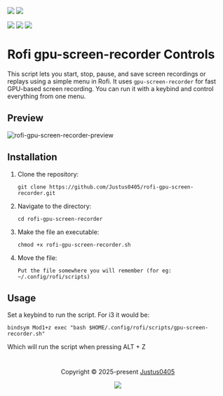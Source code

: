 <p align="left">
    <!-- Discord Badge -->
    <a href="https://discord.gg/https://discord.com/invite/E2Bp7GtcaA"><img src="https://img.shields.io/discord/1060607505186684978?logo=Discord&colorA=1e1e2e&colorB=a6e3a1&style=for-the-badge"></a>
    <!-- Version Badge -->
    <a href="https://github.com/Justus0405/rofi-gpu-screen-recorder/blob/main/rofi-gpu-screen-recorder.sh"><img src="https://img.shields.io/badge/Version-1.0-blue?colorA=1e1e2e&colorB=cdd6f4&style=for-the-badge"></a>
</p>

<p align="left">
    <!-- Stars Badge -->
	<a href="https://github.com/Justus0405/rofi-gpu-screen-recorder/stargazers"><img src="https://img.shields.io/github/stars/Justus0405/rofi-gpu-screen-recorder?colorA=1e1e2e&colorB=b7bdf8&style=for-the-badge"></a>
    <!-- Issues Badge -->
	<a href="https://github.com/Justus0405/rofi-gpu-screen-recorder/issues"><img src="https://img.shields.io/github/issues/Justus0405/rofi-gpu-screen-recorder?colorA=1e1e2e&colorB=f5a97f&style=for-the-badge"></a>
    <!-- Contributors Badge -->
	<a href="https://github.com/Justus0405/rofi-gpu-screen-recorder/contributors"><img src="https://img.shields.io/github/contributors/Justus0405/rofi-gpu-screen-recorder?colorA=1e1e2e&colorB=a6da95&style=for-the-badge"></a>
</p>

# Rofi gpu-screen-recorder Controls

This script lets you start, stop, pause, and save screen recordings or replays using a simple menu in Rofi. It uses `gpu-screen-recorder` for fast GPU-based screen recording. You can run it with a keybind and control everything from one menu.

## Preview

![rofi-gpu-screen-recorder-preview](https://github.com/user-attachments/assets/44b1e73a-19f6-4ff4-979a-f32109096712)

## Installation

1. Clone the repository:

   ```shell
   git clone https://github.com/Justus0405/rofi-gpu-screen-recorder.git
   ```

2. Navigate to the directory:

   ```shell
   cd rofi-gpu-screen-recorder
   ```

3. Make the file an executable:

   ```shell
   chmod +x rofi-gpu-screen-recorder.sh
   ```

4. Move the file:

   ```plaintext
   Put the file somewhere you will remember (for eg: ~/.config/rofi/scripts)
   ```

## Usage

Set a keybind to run the script. For i3 it would be:

```plaintext
bindsym Mod1+z exec "bash $HOME/.config/rofi/scripts/gpu-screen-recorder.sh"
```

Which will run the script when pressing ALT + Z

#

<p align="center">
	Copyright &copy; 2025-present <a href="https://github.com/Justus0405" target="_blank">Justus0405</a>
</p>

<p align="center">
	<a href="https://github.com/Justus0405/rofi-gpu-screen-recorder/blob/main/LICENSE"><img src="https://img.shields.io/github/license/Justus0405/rofi-gpu-screen-recorder?logo=Github&colorA=1e1e2e&colorB=cba6f7&style=for-the-badge"></a>
</p>
